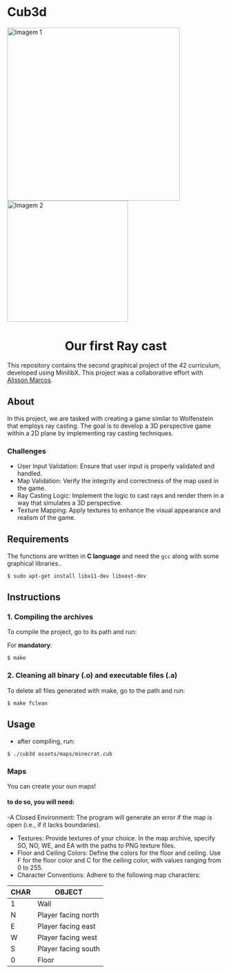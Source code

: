 # Cub3d

<!DOCTYPE html>
<html lang="en">
<head>
    <meta charset="UTF-8">
    <meta name="viewport" content="width=device-width, initial-scale=1.0">
</head>
<body>
    <div class="header-container">
         <img src="https://raw.githubusercontent.com/ayogun/42-project-badges/main/covers/cover-cub3d-bonus.png" width="400" alt="Imagem 1"/>
        <img src="https://media4.giphy.com/media/v1.Y2lkPTc5MGI3NjExdTUxa3NrMnR5cHM3eGdrZDFoYnh4ZmFzYnp2bXhqZHJ0dXdsNHl3MiZlcD12MV9pbnRlcm5hbF9naWZfYnlfaWQmY3Q9Zw/SEMAn3Tnb3tKJ1uDq5/giphy.gif" width="280" alt="Imagem 2"/>
    </div>
</body>
</html>


<h1 align="center">Our first Ray cast</h1>

This repository contains the second graphical project of the 42 curriculum, developed using MinilibX. This project was a collaborative effort with [Alisson Marcos](https://github.com/alissonmarcs).

## About
In this project, we are tasked with creating a game similar to Wolfenstein that employs ray casting. The goal is to develop a 3D perspective game within a 2D plane by implementing ray casting techniques.

### Challenges
- User Input Validation: Ensure that user input is properly validated and handled.
- Map Validation: Verify the integrity and correctness of the map used in the game.
- Ray Casting Logic: Implement the logic to cast rays and render them in a way that simulates a 3D perspective.
- Texture Mapping: Apply textures to enhance the visual appearance and realism of the game.

## Requirements
The functions are written in __C language__ and need the `gcc` along with some graphical libraries..

```shell
$ sudo apt-get install libx11-dev libxext-dev
```

## Instructions

### 1. Compiling the archives

To compile the project, go to its path and run:

For __mandatory__:
```
$ make
```
### 2. Cleaning all binary (.o) and executable files (.a)

To delete all files generated with make, go to the path and run:
```
$ make fclean
```

## Usage

- after compiling, run:

```shell
$ ./cub3d assets/maps/minecrat.cub
```

### Maps

You can create your oun maps!

#### to do so, you will need:

-A Closed Environment: The program will generate an error if the map is open (i.e., if it lacks boundaries).
- Textures: Provide textures of your choice. In the map archive, specify SO, NO, WE, and EA with the paths to PNG texture files.
- Floor and Ceiling Colors: Define the colors for the floor and ceiling. Use F for the floor color and C for the ceiling color, with values ranging from 0 to 255.
- Character Conventions: Adhere to the following map characters:

| CHAR |	OBJECT   |
| --------- | ---------- |
| 1         |   Wall   |
| N	        | Player facing north |
| E	        | Player facing east |
| W         | Player facing west|
| S         | Player facing south|   
| 0         |   Floor     |


